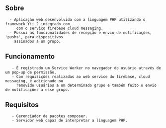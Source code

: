 Sobre
-------------------

      - Aplicação web desenvolvida com a linguagem PHP utilizando o framework Yii 2 integrado com
         com o serviço firebase cloud messaging.
      - Possui as funcionalidades de recepção e envio de notificações, 'pushs', para dispositivos
        assinados a um grupo.

Funcionamento
-------------------
       - É registrado um Service Worker no navegador do usuário através de um pop-up de permissão.
       - Com requisições realizadas ao web service do firebase, cloud messaging, é adicionado ou 
         removido usuários a um determinado grupo e também feito o envio de notificações a esse grupo.

Requisitos
-------------------
       - Gerenciador de pacotes composer. 
       - Servidor web capaz de interpretar a linguagem PHP.